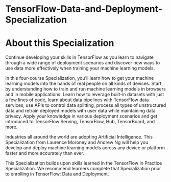 # TensorFlow-Data-and-Deployment-Specialization

# About this Specialization

Continue developing your skills in TensorFlow as you learn to navigate through a wide range of deployment scenarios and discover new ways to use data more effectively when training your machine learning models.

In this four-course Specialization, you’ll learn how to get your machine learning models into the hands of real people on all kinds of devices. Start by understanding how to train and run machine learning models in browsers and in mobile applications. Learn how to leverage built-in datasets with just a few lines of code, learn about data pipelines with TensorFlow data services, use APIs to control data splitting, process all types of unstructured data and retrain deployed models with user data while maintaining data privacy. Apply your knowledge in various deployment scenarios and get introduced to TensorFlow Serving, TensorFlow, Hub, TensorBoard, and more.

Industries all around the world are adopting Artificial Intelligence. This Specialization from Laurence Moroney and Andrew Ng will help you develop and deploy machine learning models across any device or platform faster and more accurately than ever.

This Specialization builds upon skills learned in the TensorFlow in Practice Specialization. We recommend learners complete that Specialization prior to enrolling in TensorFlow: Data and Deployment.
